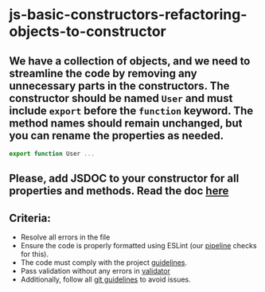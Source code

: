 # js-basic-constructors-refactoring-objects-to-constructor

## We have a collection of objects, and we need to streamline the code by removing any unnecessary parts in the constructors. The constructor should be named `User` and must include `export` before the `function` keyword. The method names should remain unchanged, but you can rename the properties as needed.

```js
export function User ...
```

## Please, add JSDOC to your constructor for all properties and methods. Read the doc [here](https://jsdoc.app/about-getting-started)

## Criteria:

- Resolve all errors in the file
- Ensure the code is properly formatted using ESLint (our [pipeline](https://github.com/rammfall-code/guidelines/blob/main/DICTIONARY.md#pipeline-a-pipeline-is-a-sequence-of-automated-steps-that-run-code-checks-it-is-triggered-in-github-after-code-is-pushed-the-pipeline-can-have-three-statuses-pending-checks-are-in-progress-failed-checks-did-not-pass-due-to-issues-like-incorrect-code-errors-or-failed-tests-and-passed-all-checks-were-successful) checks for this).
- The code must comply with the project [guidelines](https://github.com/rammfall-code/guidelines/blob/main/JS.md).
- Pass validation without any errors in [validator](https://validator.w3.org/nu/)
- Additionally, follow all [git guidelines](https://github.com/rammfall-code/guidelines/blob/main/GIT.md) to avoid issues.
